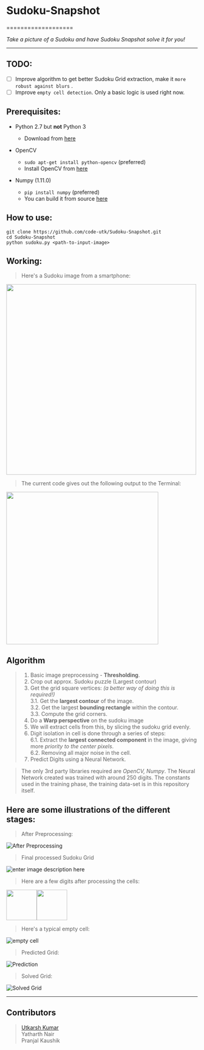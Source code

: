 # Sudoku-Snapshot
===================

*Take a picture of a Sudoku and have Sudoku Snapshot solve it for you!*

----------
 TODO:
---------
 - [ ] Improve algorithm to get better Sudoku Grid extraction, make it `more robust against blurs` .
 - [ ] Improve `empty cell detection`. Only a basic logic is used right now.
 
Prerequisites:
-------------

- Python 2.7 but __not__ Python 3
    - Download from [here](https://www.python.org/downloads/)

- OpenCV
    - `sudo apt-get install python-opencv` (preferred)
    - Install OpenCV from [here](http://opencv.org/downloads.html) 

- Numpy (1.11.0)
    - `pip install numpy` (preferred)
    - You can build it from source [here](https://github.com/numpy/numpy)

How to use: 
----------
    git clone https://github.com/code-utk/Sudoku-Snapshot.git
    cd Sudoku-Snapshot
    python sudoku.py <path-to-input-image>
    
Working:
-------
> Here's a Sudoku image from a smartphone:

<img src="images/sudoku.jpg" width=500>
</br>

> The current code gives out the following output to the Terminal:

<img src="images/solved_grid.png" width=400>

Algorithm
-------------

 > 1. Basic image preprocessing - **Thresholding**.
 > 2. Crop out approx. Sudoku puzzle (Largest contour)
 > 3. Get the grid square vertices: *(a better way of doing this is required!)* </br>
   3.1. Get the **largest contour** of the image.</br>
   3.2. Get the largest **bounding rectangle** within the contour.</br>
   3.3. Compute the grid corners. 
> 4. Do a **Warp perspective** on the sudoku image
> 5. We will extract cells from this, by slicing the sudoku grid evenly.
> 6. Digit isolation in cell is done through a series of steps: </br>
    6.1. Extract the **largest connected component** in the image, giving more *priority to the center pixels*. </br>
    6.2. Removing all major noise in the cell. 
> 7.  Predict Digits using a Neural Network. 

> The only 3rd party libraries required are  *OpenCV, Numpy*. The Neural Network created was trained with around 250 digits. The constants used in the training phase, the training data-set is in this repository itself. 


Here are some illustrations of the different stages:
-------

> After Preprocessing:

![After Preprocessing](images/threshold.jpg)

> Final processed Sudoku Grid

![enter image description here](images/final.jpg)

> Here are a few digits after processing the cells:

<img src="images/three.png" width=80><img src="images/eight.png" width=80>

> Here's a typical empty cell:

![empty cell](images/emptycell.png)

>  Predicted Grid:

![Prediction](images/extracted_grid.png)

> Solved Grid:

![Solved Grid](images/solved_grid.png)

----------
Contributors
------------------

> [Utkarsh Kumar](https://github.com/code-utk) </br>
> Yatharth Nair </br>
> Pranjal Kaushik </br>
